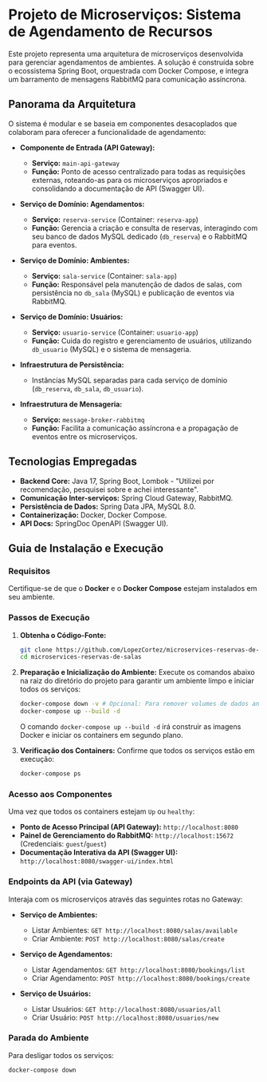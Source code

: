 # Projeto de Microserviços: Sistema de Agendamento de Recursos

Este projeto representa uma arquitetura de microserviços desenvolvida para gerenciar agendamentos de ambientes. A solução é construída sobre o ecossistema Spring Boot, orquestrada com Docker Compose, e integra um barramento de mensagens RabbitMQ para comunicação assíncrona.

## Panorama da Arquitetura

O sistema é modular e se baseia em componentes desacoplados que colaboram para oferecer a funcionalidade de agendamento:

-   **Componente de Entrada (API Gateway):**
    * **Serviço:** `main-api-gateway`
    * **Função:** Ponto de acesso centralizado para todas as requisições externas, roteando-as para os microserviços apropriados e consolidando a documentação de API (Swagger UI).

-   **Serviço de Domínio: Agendamentos:**
    * **Serviço:** `reserva-service` (Container: `reserva-app`)
    * **Função:** Gerencia a criação e consulta de reservas, interagindo com seu banco de dados MySQL dedicado (`db_reserva`) e o RabbitMQ para eventos.

-   **Serviço de Domínio: Ambientes:**
    * **Serviço:** `sala-service` (Container: `sala-app`)
    * **Função:** Responsável pela manutenção de dados de salas, com persistência no `db_sala` (MySQL) e publicação de eventos via RabbitMQ.

-   **Serviço de Domínio: Usuários:**
    * **Serviço:** `usuario-service` (Container: `usuario-app`)
    * **Função:** Cuida do registro e gerenciamento de usuários, utilizando `db_usuario` (MySQL) e o sistema de mensageria.

-   **Infraestrutura de Persistência:**
    * Instâncias MySQL separadas para cada serviço de domínio (`db_reserva`, `db_sala`, `db_usuario`).

-   **Infraestrutura de Mensageria:**
    * **Serviço:** `message-broker-rabbitmq`
    * **Função:** Facilita a comunicação assíncrona e a propagação de eventos entre os microserviços.

## Tecnologias Empregadas

* **Backend Core:** Java 17, Spring Boot, Lombok - "Utilizei por recomendação, pesquisei sobre e achei interessante".
* **Comunicação Inter-serviços:** Spring Cloud Gateway, RabbitMQ.
* **Persistência de Dados:** Spring Data JPA, MySQL 8.0.
* **Containerização:** Docker, Docker Compose.
* **API Docs:** SpringDoc OpenAPI (Swagger UI).

## Guia de Instalação e Execução

### Requisitos

Certifique-se de que o **Docker** e o **Docker Compose** estejam instalados em seu ambiente.

### Passos de Execução

1.  **Obtenha o Código-Fonte:**
    ```bash
    git clone https://github.com/LopezCortez/microservices-reservas-de-salas.git
    cd microservices-reservas-de-salas
    ```

2.  **Preparação e Inicialização do Ambiente:**
    Execute os comandos abaixo na raiz do diretório do projeto para garantir um ambiente limpo e iniciar todos os serviços:
    ```bash
    docker-compose down -v # Opcional: Para remover volumes de dados antigos (ATENÇÃO: apaga os dados!)
    docker-compose up --build -d
    ```
    O comando `docker-compose up --build -d` irá construir as imagens Docker e iniciar os containers em segundo plano.

3.  **Verificação dos Containers:**
    Confirme que todos os serviços estão em execução:
    ```bash
    docker-compose ps
    ```

### Acesso aos Componentes

Uma vez que todos os containers estejam `Up` ou `healthy`:

* **Ponto de Acesso Principal (API Gateway):** `http://localhost:8080`
* **Painel de Gerenciamento do RabbitMQ:** `http://localhost:15672` (Credenciais: `guest`/`guest`)
* **Documentação Interativa da API (Swagger UI):** `http://localhost:8080/swagger-ui/index.html`

### Endpoints da API (via Gateway)

Interaja com os microserviços através das seguintes rotas no Gateway:

* **Serviço de Ambientes:**
    * Listar Ambientes: `GET http://localhost:8080/salas/available`
    * Criar Ambiente: `POST http://localhost:8080/salas/create`

* **Serviço de Agendamentos:**
    * Listar Agendamentos: `GET http://localhost:8080/bookings/list`
    * Criar Agendamento: `POST http://localhost:8080/bookings/create`

* **Serviço de Usuários:**
    * Listar Usuários: `GET http://localhost:8080/usuarios/all`
    * Criar Usuário: `POST http://localhost:8080/usuarios/new`

### Parada do Ambiente

Para desligar todos os serviços:
```bash
docker-compose down
